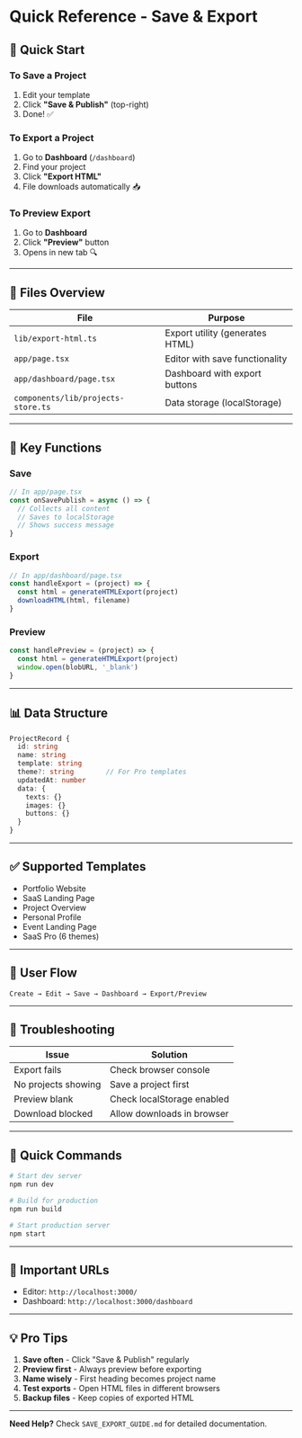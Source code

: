 # Quick Reference - Save & Export

## 🚀 Quick Start

### To Save a Project
1. Edit your template
2. Click **"Save & Publish"** (top-right)
3. Done! ✅

### To Export a Project
1. Go to **Dashboard** (`/dashboard`)
2. Find your project
3. Click **"Export HTML"**
4. File downloads automatically 📥

### To Preview Export
1. Go to **Dashboard**
2. Click **"Preview"** button
3. Opens in new tab 🔍

---

## 📁 Files Overview

| File | Purpose |
|------|---------|
| `lib/export-html.ts` | Export utility (generates HTML) |
| `app/page.tsx` | Editor with save functionality |
| `app/dashboard/page.tsx` | Dashboard with export buttons |
| `components/lib/projects-store.ts` | Data storage (localStorage) |

---

## 🔑 Key Functions

### Save
```typescript
// In app/page.tsx
const onSavePublish = async () => {
  // Collects all content
  // Saves to localStorage
  // Shows success message
}
```

### Export
```typescript
// In app/dashboard/page.tsx
const handleExport = (project) => {
  const html = generateHTMLExport(project)
  downloadHTML(html, filename)
}
```

### Preview
```typescript
const handlePreview = (project) => {
  const html = generateHTMLExport(project)
  window.open(blobURL, '_blank')
}
```

---

## 📊 Data Structure

```typescript
ProjectRecord {
  id: string
  name: string
  template: string
  theme?: string        // For Pro templates
  updatedAt: number
  data: {
    texts: {}
    images: {}
    buttons: {}
  }
}
```

---

## ✅ Supported Templates

- Portfolio Website
- SaaS Landing Page
- Project Overview
- Personal Profile
- Event Landing Page
- SaaS Pro (6 themes)

---

## 🎯 User Flow

```
Create → Edit → Save → Dashboard → Export/Preview
```

---

## 🐛 Troubleshooting

| Issue | Solution |
|-------|----------|
| Export fails | Check browser console |
| No projects showing | Save a project first |
| Preview blank | Check localStorage enabled |
| Download blocked | Allow downloads in browser |

---

## 📱 Quick Commands

```bash
# Start dev server
npm run dev

# Build for production
npm run build

# Start production server
npm start
```

---

## 🔗 Important URLs

- Editor: `http://localhost:3000/`
- Dashboard: `http://localhost:3000/dashboard`

---

## 💡 Pro Tips

1. **Save often** - Click "Save & Publish" regularly
2. **Preview first** - Always preview before exporting
3. **Name wisely** - First heading becomes project name
4. **Test exports** - Open HTML files in different browsers
5. **Backup files** - Keep copies of exported HTML

---

**Need Help?** Check `SAVE_EXPORT_GUIDE.md` for detailed documentation.
